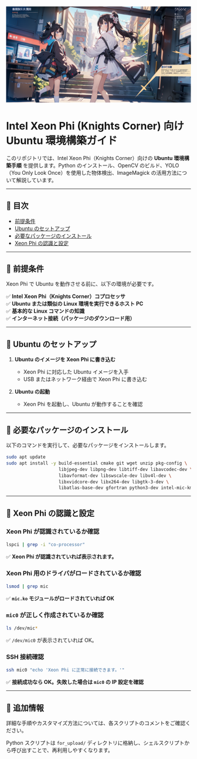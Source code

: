 ![タイトル画像](assets/images/header.png)

# Intel Xeon Phi (Knights Corner) 向け Ubuntu 環境構築ガイド

このリポジトリでは、Intel Xeon Phi（Knights Corner）向けの **Ubuntu 環境構築手順** を提供します。Python のインストール、OpenCV のビルド、YOLO（You Only Look Once）を使用した物体検出、ImageMagick の活用方法について解説しています。

---

## 📌 目次
- [前提条件](#前提条件)
- [Ubuntu のセットアップ](#ubuntu-のセットアップ)
- [必要なパッケージのインストール](#必要なパッケージのインストール)
- [Xeon Phi の認識と設定](#xeon-phi-の認識と設定)

---

## 📌 前提条件
Xeon Phi で Ubuntu を動作させる前に、以下の環境が必要です。

✅ **Intel Xeon Phi（Knights Corner）コプロセッサ**  
✅ **Ubuntu または類似の Linux 環境を実行できるホスト PC**  
✅ **基本的な Linux コマンドの知識**  
✅ **インターネット接続（パッケージのダウンロード用）**

---

## 📌 Ubuntu のセットアップ
1. **Ubuntu のイメージを Xeon Phi に書き込む**
   - Xeon Phi に対応した Ubuntu イメージを入手
   - USB またはネットワーク経由で Xeon Phi に書き込む

2. **Ubuntu の起動**
   - Xeon Phi を起動し、Ubuntu が動作することを確認

---

## 📌 必要なパッケージのインストール
以下のコマンドを実行して、必要なパッケージをインストールします。

```bash
sudo apt update
sudo apt install -y build-essential cmake git wget unzip pkg-config \
                    libjpeg-dev libpng-dev libtiff-dev libavcodec-dev \
                    libavformat-dev libswscale-dev libv4l-dev \
                    libxvidcore-dev libx264-dev libgtk-3-dev \
                    libatlas-base-dev gfortran python3-dev intel-mic-kmod intel-mic-tools
```

---

## 📌 Xeon Phi の認識と設定
### Xeon Phi が認識されているか確認
```bash
lspci | grep -i "co-processor"
```
✅ **Xeon Phi が認識されていれば表示されます。**

### Xeon Phi 用のドライバがロードされているか確認
```bash
lsmod | grep mic
```
✅ **`mic.ko` モジュールがロードされていれば OK**

### `mic0` が正しく作成されているか確認
```bash
ls /dev/mic*
```
✅ `/dev/mic0` が表示されていれば OK。

### SSH 接続確認
```bash
ssh mic0 "echo 'Xeon Phi に正常に接続できます。'"
```
✅ **接続成功なら OK。失敗した場合は `mic0` の IP 設定を確認**

---

## 📌 追加情報
詳細な手順やカスタマイズ方法については、各スクリプトのコメントをご確認ください。

Python スクリプトは `for_upload/` ディレクトリに格納し、シェルスクリプトから呼び出すことで、再利用しやすくなります。
